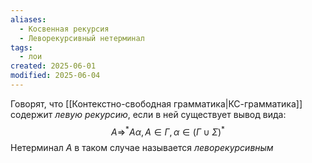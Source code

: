 ```yaml
---
aliases:
  - Косвенная рекурсия
  - Леворекурсивный нетерминал
tags:
  - лои
created: 2025-06-01
modified: 2025-06-04
---
```

Говорят, что [[Контекстно-свободная грамматика|КС-грамматика]] содержит *левую рекурсию*, если в ней существует вывод вида:
$$
A \Rightarrow^* A \alpha, A \in \Gamma, \alpha \in (\Gamma \cup \Sigma)^*
$$
Нетерминал $A$ в таком случае называется *леворекурсивным*